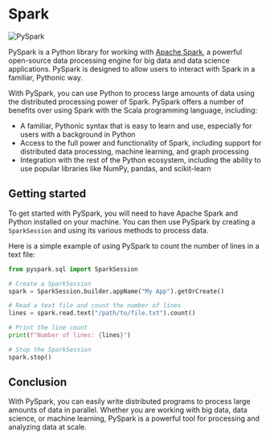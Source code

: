 # Spark

![PySpark](https://miro.medium.com/proxy/1*MwZZjt-IlJU0TFaZxfBz1Q.jpeg)

PySpark is a Python library for working with [Apache Spark](https://spark.apache.org/), a powerful open-source data processing engine for big data and data science applications. 
PySpark is designed to allow users to interact with Spark in a familiar, Pythonic way.

With PySpark, you can use Python to process large amounts of data using the distributed processing power of Spark. 
PySpark offers a number of benefits over using Spark with the Scala programming language, including:

* A familiar, Pythonic syntax that is easy to learn and use, especially for users with a background in Python
* Access to the full power and functionality of Spark, including support for distributed data processing, machine learning, and graph processing
* Integration with the rest of the Python ecosystem, including the ability to use popular libraries like NumPy, pandas, and scikit-learn

## Getting started
To get started with PySpark, you will need to have Apache Spark and Python installed on your machine. 
You can then use PySpark by creating a `SparkSession` and using its various methods to process data.

Here is a simple example of using PySpark to count the number of lines in a text file:

```python
from pyspark.sql import SparkSession

# Create a SparkSession
spark = SparkSession.builder.appName("My App").getOrCreate()

# Read a text file and count the number of lines
lines = spark.read.text("/path/to/file.txt").count()

# Print the line count
print(f"Number of lines: {lines}")

# Stop the SparkSession
spark.stop()
```

## Conclusion

With PySpark, you can easily write distributed programs to process large amounts of data in parallel. 
Whether you are working with big data, data science, or machine learning, PySpark is a powerful tool for processing and analyzing data at scale.